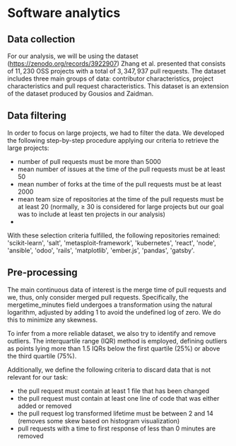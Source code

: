 # Software analytics
## Data collection
For our analysis, we will be using the dataset (https://zenodo.org/records/3922907) Zhang et al. presented that consists of  $11,230$ OSS projects with a total of $3,347,937$ pull requests. The dataset includes three main groups of data: contributor characteristics, project characteristics and pull request characteristics. This dataset is an extension of the dataset produced by Gousios and Zaidman.

## Data filtering
In order to focus on large projects, we had to filter the data. We developed the following step-by-step procedure applying our criteria to retrieve the large projects:
- number of pull requests must be more than 5000
- mean number of issues at the time of the pull requests must be at least 50
- mean number of forks at the time of the pull requests must be at least 2000
- mean team size of repositories at the time of the pull requests must be at least 20 (normally, $\geq$ 30 is considered for large projects but our goal was to include at least ten projects in our analysis)
- 
With these selection criteria fulfilled, the following repositories remained: 'scikit-learn', 'salt', 'metasploit-framework', 'kubernetes', 'react', 'node', 'ansible', 'odoo', 'rails', 'matplotlib', 'ember.js', 'pandas', 'gatsby'.

## Pre-processing
The main continuous data of interest is the merge time of pull requests and we, thus, only consider merged pull requests. Specifically, the mergetime\_minutes field undergoes a transformation using the natural logarithm, adjusted by adding 1 to avoid the undefined log of zero. We do this to minimize any skewness.

To infer from a more reliable dataset, we also try to identify and remove outliers. The interquartile range (IQR) method is employed, defining outliers as points lying more than 1.5 IQRs below the first quartile (25\%) or above the third quartile (75\%).

Additionally, we define the following criteria to discard data that is not relevant for our task:
  - the pull request must contain at least 1 file that has been changed
  - the pull request must contain at least one line of code that was either added or removed
  - the pull request log transformed lifetime must be between $2$ and $14$ (removes some skew based on histogram visualization)
  - pull requests with a time to first response of less than 0 minutes are removed
